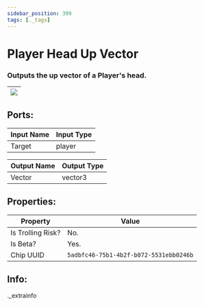 ```yaml
---
sidebar_position: 399
tags: [._tags]
---
```


# Player Head Up Vector


### Outputs the up vector of a Player's head.

| ![](https://images-ext-2.discordapp.net/external/MPmIaQzlEPmgGWlgi-WxBBXt0Bjv_zWPkg1y1f_sy3s/https/www.recroomcircuits.com/image/circuit/absolute-value?width=206&height=108) |
|-----|

## Ports:

| Input Name | Input Type |
|-----------|-----------|
| Target | player |

| Output Name | Output Type |
|-----------|-----------|
| Vector | vector3 |

## Properties:

| Property  | Value |
|-------------------|-----------|
| Is Trolling Risk? | No. |
| Is Beta? | Yes. |
| Chip UUID | `5adbfc46-75b1-4b2f-b072-5531ebb0246b` |

## Info:
._extrainfo